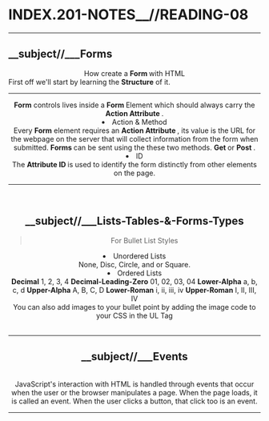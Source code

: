 # INDEX.201-NOTES__//READING-08

<hr>

## __subject//___Forms
 
<center> How create a <b> Form </b> with HTML </center>
First off we'll start by learning the <b>Structure</b> of it.

<hr>

<center> <b>Form</b> controls lives inside a <b> Form </b> Element which should always carry the <b> Action Attribute </b>. <center>

<li> Action & Method </li>
Every <b>Form</b> element requires an <b> Action Attribute </b>, its value is the URL for the webpage on the server that will collect information from the form when submitted. <b> Forms </b> can be sent using the these two methods. <b> Get </b> or <b> Post </b>.

<li> ID </li>
The <b> Attribute ID </b> is used to identify the form distinctly from other elements on the page.

<hr>
<br>

## __subject//___Lists-Tables-&-Forms-Types

> For Bullet List Styles 
<li> Unordered Lists </li>
<center> None, Disc, Circle, and or Square. </center>

<li> Ordered Lists </li>
<b>Decimal</b> 1, 2, 3, 4
<b>Decimal-Leading-Zero</b> 01, 02, 03, 04
<b>Lower-Alpha</b> a, b, c, d
<b>Upper-Alpha</b> A, B, C, D
<b>Lower-Roman</b> i, ii, iii, iv
<b>Upper-Roman</b> I, II, III, IV
<br>
<center> You can also add images to your bullet point by adding the image code to your CSS in the UL Tag </center>
<br>

<hr>

## __subject//___Events
<br>
JavaScript's interaction with HTML is handled through events that occur when the user or the browser manipulates a page. When the page loads, it is called an event. When the user clicks a button, that click too is an event.
<br>
<hr>